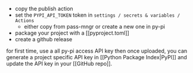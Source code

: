 - copy the publish action
- set the `PYPI_API_TOKEN` token in `settings / secrets & variables / Actions`
	- either copy from pass-mngr or create a new one in py-pi
- package your project with a [[pyproject.toml]]
- create a github release

for first time, use a all py-pi access API key
then once uploaded, you can generate a project specific API key in [[Python Package Index|PyPI]] and update the API key in your [[GitHub repo]].
